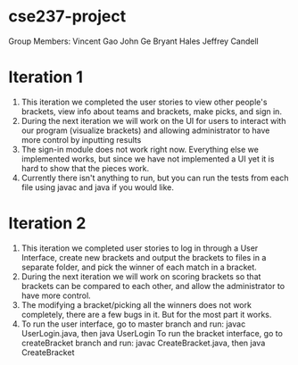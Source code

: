 # cse237-project
Group Members:
Vincent Gao
John Ge
Bryant Hales
Jeffrey Candell
<br>
# Iteration 1
1. This iteration we completed the user stories to view other people's brackets, view info about teams and brackets, make picks, and sign in.
2. During the next iteration we will work on the UI for users to interact with our program (visualize brackets) and allowing administrator to have more control by inputting results
3. The sign-in module does not work right now. Everything else we implemented works, but since we have not implemented a UI yet it is hard to show that the pieces work. 
4. Currently there isn't anything to run, but you can run the tests from each file using javac and java if you would like.

# Iteration 2
1. This iteration we completed user stories to log in through a User Interface, create new brackets and output the brackets to files in a separate folder, and pick the winner of each match in a bracket.
2. During the next iteration we will work on scoring brackets so that brackets can be compared to each other, and allow the administrator to have more control.
3. The modifying a bracket/picking all the winners does not work completely, there are a few bugs in it. But for the most part it works.
4. To run the user interface, go to master branch and run: javac UserLogin.java, then java UserLogin
   To run the bracket interface, go to createBracket branch and run: javac CreateBracket.java, then java CreateBracket
